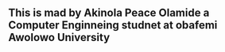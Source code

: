 ## This is mad by Akinola Peace Olamide a Computer Enginneing studnet at obafemi Awolowo University ##